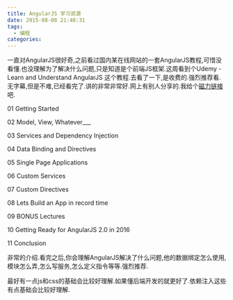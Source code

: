 ```yaml
---
title: AngularJS 学习资源
date: 2015-08-08 21:48:31
tags:
  - 编程
categories:
---
```


一直对AngularJS很好奇,之前看过国内某在线网站的一套AngularJS教程,可惜没看懂.也没理解为了解决什么问题,只是知道是个前端JS框架.这周看到个Udemy - Learn and Understand AngularJS 这个教程.去看了一下,是收费的.强烈推荐看.无字幕,但是不难,已经看完了.讲的非常非常好.网上有别人分享的.我给个[磁力链接](magnet:?xt=urn:btih:900a5d5f6535bcf956cba5248ffce416d150a7fc)吧.

01 Getting Started

02 Model, View, Whatever___

03 Services and Dependency Injection

04 Data Binding and Directives

05 Single Page Applications

06 Custom Services

07 Custom Directives

08 Lets Build an App in record time

09 BONUS Lectures

10 Getting Ready for AngularJS 2.0 in 2016

11 Conclusion

非常的介绍.看完之后,你会理解AngularJS解决了什么问题,他的数据绑定怎么使用,模块怎么弄,怎么写服务,怎么定义指令等等.强烈推荐.

最好有一点js和css的基础会比较好理解.如果懂后端开发的就更好了.依赖注入这些有点基础会比较好理解.
